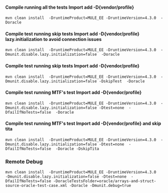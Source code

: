 
#### Compile running all the tests  **Import add -D{vendor/profile}**
```
mvn clean install  -DruntimeProduct=MULE_EE -DruntimeVersion=4.3.0  -Doracle
```
#### Compile test running skip tests **Import add -D{vendor/profile}** lazy.initialization to avoid connection issues
```
mvn clean install  -DruntimeProduct=MULE_EE -DruntimeVersion=4.3.0  -Dmunit.disable.lazy.initialization=false  -Doracle
```
#### Compile test running skip tests **Import add -D{vendor/profile}**
```
mvn clean install  -DruntimeProduct=MULE_EE -DruntimeVersion=4.3.0  -Dmunit.disable.lazy.initialization=false -DskipTest  -Doracle
```
#### Compile test running  MTF's test **Import add -D{vendor/profile}**
```
mvn clean install  -DruntimeProduct=MULE_EE -DruntimeVersion=4.3.0  -Dmunit.disable.lazy.initialization=false -Dtest=none  -DfailIfNoTests=false  -Doracle
```
#### Compile test running  MTF's test **Import add -D{vendor/profile}** and skip tita
```
mvn clean install  -DruntimeProduct=MULE_EE -DruntimeVersion=4.3.0  -Dmunit.disable.lazy.initialization=false -Dtest=none  -DfailIfNoTests=false  -Doracle -DskipTita
```
### Remote Debug 
```
mvn clean install  -DruntimeProduct=MULE_EE -DruntimeVersion=4.3.0     -Dmunit.disable.lazy.initialization=false -Dtest=none  -DfailIfNoTests=false -DoracleTestsFolder=oracle/arrays-and-struct-source-oracle-test-case.xml -Doracle -Dmunit.debug=true 
```
